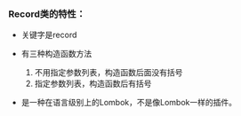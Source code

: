 ### Record类的特性：

- 关键字是record

- 有三种构造函数方法

  1. 不用指定参数列表，构造函数后面没有括号
  2. 指定参数列表，构造函数后有括号

  

- 是一种在语言级别上的Lombok，不是像Lombok一样的插件。
